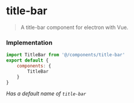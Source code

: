 # title-bar
> A title-bar component for electron with Vue.

### Implementation
```js
import TitleBar from '@/components/title-bar'
export default {
    components: {
        TitleBar
    }
}
```

*Has a default name of `title-bar`*